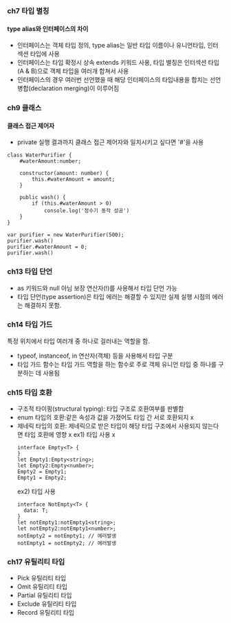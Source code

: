 ### ch7 타입 별칭
#### type alias와 인터페이스의 차이

- 인터페이스는 객체 타입 정의, type alias는 일반 타입 이름이나 유니언타입, 인터섹션 타입에 사용
- 인터페이스는 타입 확정시 상속 extends 키워드 사용, 타입 별칭은 인터섹션 타입(A & B)으로 객체 타입을 여러개 합쳐서 사용
- 인터페이스의 경우 여러번 선언했을 때 해당 인터페이스의 타입내용을 합치는 선언 병합(declaration merging)이 이루어짐

### ch9 클래스
#### 클래스 접근 제어자

- private 실행 결과까지 클래스 접근 제어자와 일치시키고 싶다면 '#'을 사용

```
class WaterPurifier {
    #waterAmount:number;

    constructor(amount: number) {
        this.#waterAmount = amount;
    }

    public wash() {
        if (this.#waterAmount > 0)
            console.log('정수기 동작 성공')
    }
}

var purifier = new WaterPurifier(500);
purifier.wash()
purifier.#waterAmount = 0;
purifier.wash()
```

### ch13 타입 단언
- as 키워드와 null 아님 보장 연산자(!)를 사용해서 타입 단언 가능
- 타입 단언(type assertion)은 타입 에러는 해결할 수 있지만 실제 실행 시점의 에러는 해결하지 못함.

### ch14 타입 가드
특정 위치에서 타입 여러개 중 하나로 걸러내는 역할을 함.
- typeof, instanceof, in 연산자(객체) 등을 사용해서 타입 구분
- 타입 가드 함수는 타입 가드 역할을 하는 함수로 주로 객체 유니언 타입 중 하나를 구분하는 데 사용됨

### ch15 타입 호환
- 구조적 타이핑(structural typing): 타입 구조로 호환여부를 판별함
- enum 타입의 호환:같은 속성과 값을 가졌어도 타입 간 서로 호환되지 x
- 제네릭 타입의 호환: 제네릭으로 받은 타입이 해당 타입 구조에서 사용되지 않는다면 타입 호환에 영향 x
  ex1) 타입 사용 x
  ```
  interface Empty<T> {
  }
  let Empty1:Empty<string>;
  let Empty2:Empty<number>;
  Empty2 = Empty1;
  Empty1 = Empty2;
  ```
  ex2) 타입 사용
  ```
  interface NotEmpty<T> {
    data: T;
  }
  let notEmpty1:notEmpty1<string>;
  let notEmpty2:notEmpty1<number>;
  notEmpty2 = notEmpty1; // 에러발생
  notEmpty1 = notEmpty2; // 에러발생
  ```

### ch17 유틸리티 타입
- Pick 유틸리티 타입
- Omit 유틸리티 타입
- Partial 유틸리티 타입
- Exclude 유틸리티 타입
- Record 유틸리티 타입

